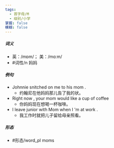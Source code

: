 ```yaml
---
tags:
  - 首字母/M
  - 级别/小学
掌握: false
模糊: false
---
```

##### 词义
- 英：/mɒm/； 美：/mɑːm/
- #词性/n  妈妈
##### 例句
- Johnnie snitched on me to his mom .
	- 约翰尼在他妈妈那儿告了我的状。
- Right now , your mom would like a cup of coffee
	- 你妈妈现在想喝一杯咖啡。
- I leave junior with Mom when I 'm at work .
	- 我工作时就把儿子留给母亲照看。
##### 形态
- #形态/word_pl moms
